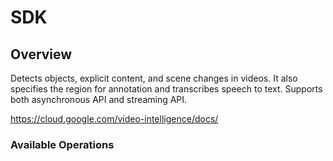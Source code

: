 # SDK

## Overview

Detects objects, explicit content, and scene changes in videos. It also specifies the region for annotation and transcribes speech to text. Supports both asynchronous API and streaming API.

<https://cloud.google.com/video-intelligence/docs/>
### Available Operations

